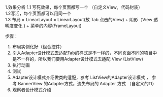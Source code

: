 1.效果分析
1.1 写死效果，每个页面都写一个 （自定义View，代码封装）  
1.2写活，每个页面都可以用同一个  
1.3 布局 = LinearLayout = LinearLayout(放 Tab 点击的View) + 阴影（View 透明度变化 ) + 菜单的内容(FrameLayout)      

步骤：
1. 布局实例化好（组合控件）  
2. 引入Adapter设计模式去适配Tab的样式是不一样的，不同页面不同的项目中是不一样的，所以我们要用Adapter设计模式去适配 View (ListView)  
3. 执行动画  
4. 测试  
5. Adapter设计模式介绍做类的适配，参考 ListView的Adapter设计模式  ， 参考 BannerView 的Adapter方式，流失布局的 Adapter 方式 （自定义的11）  
6. 观察者设计模式介绍  
